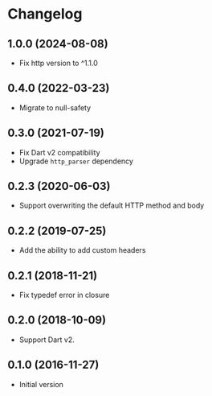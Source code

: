 # Changelog
## 1.0.0 (2024-08-08)

- Fix http version to ^1.1.0

## 0.4.0 (2022-03-23)

- Migrate to null-safety

## 0.3.0 (2021-07-19)

- Fix Dart v2 compatibility
- Upgrade `http_parser` dependency

## 0.2.3 (2020-06-03)

- Support overwriting the default HTTP method and body

## 0.2.2 (2019-07-25)

- Add the ability to add custom headers

## 0.2.1 (2018-11-21)

- Fix typedef error in closure

## 0.2.0 (2018-10-09)

- Support Dart v2.

## 0.1.0 (2016-11-27)

- Initial version

